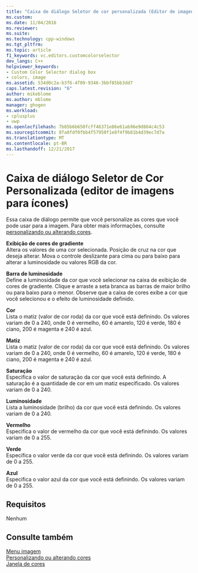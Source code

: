```yaml
---
title: "Caixa de diálogo Seletor de cor personalizada (Editor de imagens para ícones) | Microsoft Docs"
ms.custom: 
ms.date: 11/04/2016
ms.reviewer: 
ms.suite: 
ms.technology: cpp-windows
ms.tgt_pltfrm: 
ms.topic: article
f1_keywords: vc.editors.customcolorselector
dev_langs: C++
helpviewer_keywords:
- Custom Color Selector dialog box
- colors, image
ms.assetid: 534d0c2a-b3f6-4f09-9346-3bbf85bb3dd7
caps.latest.revision: "6"
author: mikeblome
ms.author: mblome
manager: ghogen
ms.workload:
- cplusplus
- uwp
ms.openlocfilehash: 7b85b6b650fcff46371e86e61ab96e9d864c4c53
ms.sourcegitcommit: 8fa8fdf0fbb4f57950f1e8f4f9b81b4d39ec7d7a
ms.translationtype: MT
ms.contentlocale: pt-BR
ms.lasthandoff: 12/21/2017
---
```

# <a name="custom-color-selector-dialog-box-image-editor-for-icons"></a>Caixa de diálogo Seletor de Cor Personalizada (editor de imagens para ícones)
Essa caixa de diálogo permite que você personalize as cores que você pode usar para a imagem. Para obter mais informações, consulte [personalizando ou alterando cores](../windows/customizing-or-changing-colors-image-editor-for-icons.md).  
  
 **Exibição de cores de gradiente**  
 Altera os valores de uma cor selecionada. Posição de cruz na cor que deseja alterar. Mova o controle deslizante para cima ou para baixo para alterar a luminosidade ou valores RGB da cor.  
  
 **Barra de luminosidade**  
 Define a luminosidade da cor que você selecionar na caixa de exibição de cores de gradiente. Clique e arraste a seta branca as barras de maior brilho ou para baixo para o menor. Observe que a caixa de cores exibe a cor que você selecionou e o efeito de luminosidade definido.  
  
 **Cor**  
 Lista o matiz (valor de cor roda) da cor que você está definindo. Os valores variam de 0 a 240, onde 0 é vermelho, 60 é amarelo, 120 é verde, 180 é ciano, 200 é magenta e 240 é azul.  
  
 **Matiz**  
 Lista o matiz (valor de cor roda) da cor que você está definindo. Os valores variam de 0 a 240, onde 0 é vermelho, 60 é amarelo, 120 é verde, 180 é ciano, 200 é magenta e 240 é azul.  
  
 **Saturação**  
 Especifica o valor de saturação da cor que você está definindo. A saturação é a quantidade de cor em um matiz especificado. Os valores variam de 0 a 240.  
  
 **Luminosidade**  
 Lista a luminosidade (brilho) da cor que você está definindo. Os valores variam de 0 a 240.  
  
 **Vermelho**  
 Especifica o valor de vermelho da cor que você está definindo. Os valores variam de 0 a 255.  
  
 **Verde**  
 Especifica o valor verde da cor que você está definindo. Os valores variam de 0 a 255.  
  
 **Azul**  
 Especifica o valor azul da cor que você está definindo. Os valores variam de 0 a 255.  
  
## <a name="requirements"></a>Requisitos  
 Nenhum  
  
## <a name="see-also"></a>Consulte também  
 [Menu imagem](../windows/image-menu-image-editor-for-icons.md)   
 [Personalizando ou alterando cores](../windows/customizing-or-changing-colors-image-editor-for-icons.md)   
 [Janela de cores](../windows/colors-window-image-editor-for-icons.md)
